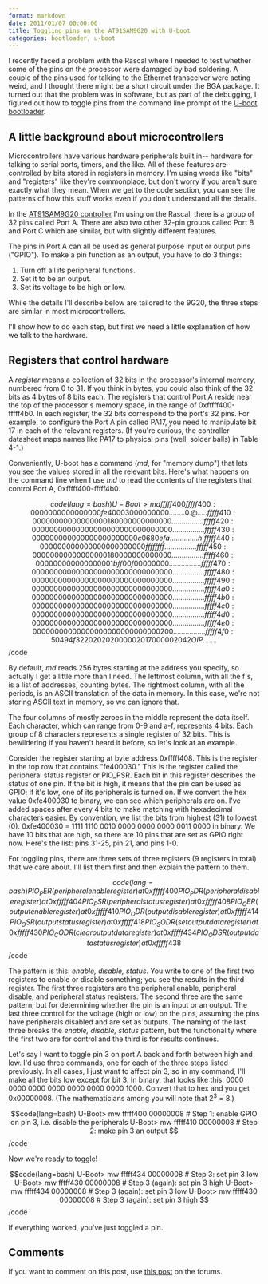 ```yaml
---
format: markdown
date: 2011/01/07 00:00:00
title: Toggling pins on the AT91SAM9G20 with U-boot
categories: bootloader, u-boot
---
```

I recently faced a problem with the Rascal where I needed to test whether some of the pins on the processor were damaged by bad soldering. A couple of the pins used for talking to the Ethernet transceiver were acting weird, and I thought there might be a short circuit under the BGA package. It turned out that the problem was in software, but as part of the debugging, I figured out how to toggle pins from the command line prompt of the [U-boot bootloader][1].

## A little background about microcontrollers ##

Microcontrollers have various hardware peripherals built in-- hardware for talking to serial ports, timers, and the like. All of these features are controlled by bits stored in registers in memory. I'm using words like "bits" and "registers" like they're commonplace, but don't worry if you aren't sure exactly what they mean. When we get to the code section, you can see the patterns of how this stuff works even if you don't understand all the details.

In the [AT91SAM9G20 controller][2] I'm using on the Rascal, there is a group of 32 pins called Port A. There are also two other 32-pin groups called Port B and Port C which are similar, but with slightly different features.

The pins in Port A can all be used as general purpose input or output pins ("GPIO"). To make a pin function as an output, you have to do 3 things:

 1. Turn off all its peripheral functions.
 2. Set it to be an output.
 3. Set its voltage to be high or low.

While the details I'll describe below are tailored to the 9G20, the three steps are similar in most microcontrollers.

I'll show how to do each step, but first we need a little explanation of how we talk to the hardware.

## Registers that control hardware ##

A _register_ means a collection of 32 bits in the processor's internal memory, numbered from 0 to 31. If you think in bytes, you could also think of the 32 bits as 4 bytes of 8 bits each. The registers that control Port A reside near the top of the processor's memory space, in the range of 0xfffff400-fffff4b0. In each register, the 32 bits correspond to the port's 32 pins. For example, to configure the Port A pin called PA17, you need to manipulate bit 17 in each of the relevant registers. (If you're curious, the controller datasheet maps names like PA17 to physical pins (well, solder balls) in Table 4-1.)

Conveniently, U-boot has a command (_md_, for "memory dump") that lets you see the values stored in all the relevant bits. Here's what happens on the command line when I use _md_ to read the contents of the registers that control Port A, 0xfffff400-fffff4b0.

$$code(lang=bash)
U-Boot> md fffff400
fffff400: 00000000 00000000 fe400030 00000000    ........0.@.....
fffff410: 00000000 00000000 01800000 00000000    ................
fffff420: 00000000 00000000 00000000 00000000    ................
fffff430: 00000000 00000000 00000000 c0680efa    ..............h.
fffff440: 00000000 00000000 00000000 ffffffff    ................
fffff450: 00000000 00000000 01800000 00000000    ................
fffff460: 00000000 00000000 01bff00f 00000000    ................
fffff470: 00000000 00000000 00000000 00000000    ................
fffff480: 00000000 00000000 00000000 00000000    ................
fffff490: 00000000 00000000 00000000 00000000    ................
fffff4a0: 00000000 00000000 00000000 00000000    ................
fffff4b0: 00000000 00000000 00000000 00000000    ................
fffff4c0: 00000000 00000000 00000000 00000000    ................
fffff4d0: 00000000 00000000 00000000 00000000    ................
fffff4e0: 00000000 00000000 00000000 00000200    ................
fffff4f0: 50494f32 20202020 00002017 00000204    2OIP    . ......
$$/code

By default, _md_ reads 256 bytes starting at the address you specify, so actually I get a little more than I need. The leftmost column, with all the f's, is a list of addresses, counting bytes. The rightmost column, with all the periods, is an ASCII translation of the data in memory. In this case, we're not storing ASCII text in memory, so we can ignore that.

The four columns of mostly zeroes in the middle represent the data itself. Each character, which can range from 0-9 and a-f, represents 4 bits. Each group of 8 characters represents a single register of 32 bits. This is bewildering if you haven't heard it before, so let's look at an example.

Consider the register starting at byte address 0xfffff408. This is the register in the top row that contains "fe400030." This is the register called the peripheral status register or PIO_PSR. Each bit in this register describes the status of one pin. If the bit is high, it means that the pin can be used as GPIO; if it's low, one of its peripherals is turned on. If we convert the hex value 0xfe400030 to binary, we can see which peripherals are on. I've added spaces after every 4 bits to make matching with hexadecimal characters easier. By convention, we list the bits from highest (31) to lowest (0). 0xfe400030 = 1111 1110 0010 0000 0000 0000 0011 0000 in binary. We have 10 bits that are high, so there are 10 pins that are set as GPIO right now. Here's the list: pins 31-25, pin 21, and pins 1-0.

For toggling pins, there are three sets of three registers (9 registers in total) that we care about. I'll list them first and then explain the pattern to them.

$$code(lang=bash)
PIO_PER (peripheral enable register) at 0xfffff400
PIO_PDR (peripheral disable register) at 0xfffff404
PIO_PSR (peripheral status register) at 0xfffff408
PIO_OER (output enable register) at 0xfffff410
PIO_ODR (output disable register) at 0xfffff414
PIO_OSR (output status register) at 0xfffff418
PIO_SODR (set output data register) at 0xfffff430
PIO_CODR (clear output data register) at 0xfffff434
PIO_ODSR (output data status register) at 0xfffff438
$$/code

The pattern is this: _enable, disable, status_. You write to one of the first two registers to enable or disable something; you see the results in the third register.  The first three registers are the peripheral enable, peripheral disable, and peripheral status registers. The second three are the same pattern, but for determining whether the pin is an input or an output. The last three control for the voltage (high or low) on the pins, assuming the pins have peripherals disabled and are set as outputs. The naming of the last three breaks the _enable, disable, status_ pattern, but the functionality where the first two are for control and the third is for results continues.

Let's say I want to toggle pin 3 on port A back and forth between high and low. I'd use three commands, one for each of the three steps listed previously. In all cases, I just want to affect pin 3, so in my command, I'll make all the bits low except for bit 3. In binary, that looks like this: 0000 0000 0000 0000 0000 0000 0000 1000. Convert that to hex and you get 0x00000008. (The mathematicians among you will note that 2<sup>3</sup> = 8.)

$$code(lang=bash)
U-Boot> mw fffff400 00000008 # Step 1: enable GPIO on pin 3, i.e. disable the peripherals 
U-Boot> mw fffff410 00000008 # Step 2: make pin 3 an output
$$/code

Now we're ready to toggle!

$$code(lang=bash)
U-Boot> mw fffff434 00000008 # Step 3: set pin 3 low
U-Boot> mw fffff430 00000008 # Step 3 (again): set pin 3 high
U-Boot> mw fffff434 00000008 # Step 3 (again): set pin 3 low
U-Boot> mw fffff430 00000008 # Step 3 (again): set pin 3 high
$$/code

If everything worked, you've just toggled a pin.

## Comments ##
If you want to comment on this post, use [this post][3] on the forums.

[1]: http://en.wikipedia.org/wiki/Das_U-Boot
[2]: http://www.atmel.com/dyn/products/product_card.asp?part_id=4337
[3]: /forum/viewtopic.php?f=7&t=17
